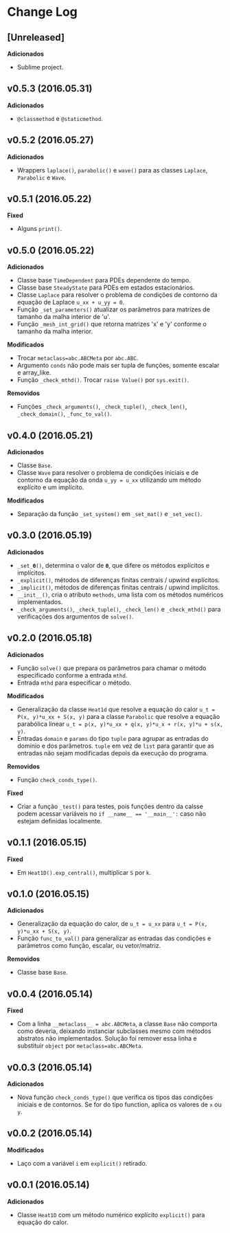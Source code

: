 # Change Log

## [Unreleased]
**Adicionados**
* Sublime project.

## v0.5.3 (2016.05.31)
**Adicionados**
* `@classmethod` e `@staticmethod`.

## v0.5.2 (2016.05.27)
**Adicionados**
* Wrappers `laplace()`, `parabolic()` e `wave()` para as classes `Laplace`, `Parabolic` e `Wave`.

## v0.5.1 (2016.05.22)
**Fixed**
* Alguns `print()`.

## v0.5.0 (2016.05.22)
**Adicionados**
* Classe base `TimeDependent` para PDEs dependente do tempo.
* Classe base `SteadyState` para PDEs em estados estacionários.
* Classe `Laplace` para resolver o problema de condições de contorno da equação de Laplace `u_xx + u_yy = 0`.
* Função `_set_parameters()` atualizar os parâmetros para matrizes de tamanho da malha interior de 'u'.
* Função `_mesh_int_grid()` que retorna matrizes 'x' e 'y' conforme o tamanho da malha interior.

**Modificados**
* Trocar `metaclass=abc.ABCMeta` por `abc.ABC`.
* Argumento `conds` não pode mais ser tupla de funções, somente escalar e array_like.
* Função `_check_mthd()`. Trocar `raise Value()` por `sys.exit()`.

**Removidos**
* Funções `_check_arguments()`, `_check_tuple()`, `_check_len()`, `_check_domain()`, `_func_to_val()`.

## v0.4.0 (2016.05.21)
**Adicionados**
* Classe `Base`.
* Classe `Wave` para resolver o problema de condições iniciais e de contorno da equação da onda `u_yy = u_xx` utilizando um método explícito e um implícito.

**Modificados**
* Separação da função `_set_system()` em `_set_mat()` e `_set_vec()`.

## v0.3.0 (2016.05.19)
**Adicionados**
* `_set_𝛉()`, determina o valor de `𝛉`, que difere os métodos explícitos e implícitos.
* `_explicit()`, métodos de diferenças finitas centrais / upwind explícitos.
* `_implicit()`, métodos de diferenças finitas centrais / upwind implícitos.
* `__init__()`, cria o atributo `methods`, uma lista com os métodos numéricos implementados.
* `_check_arguments()`, `_check_tuple()`, `_check_len()` e `_check_mthd()` para verificações dos argumentos de `solve()`.

## v0.2.0 (2016.05.18)
**Adicionados**
* Função `solve()` que prepara os parâmetros para chamar o método especificado conforme a entrada `mthd`.
* Entrada `mthd` para especificar o método.

**Modificados**
* Generalização da classe `Heat1d` que resolve a equação do calor `u_t = P(x, y)*u_xx + S(x, y)` para a classe `Parabolic` que resolve a equação parabólica linear `u_t = p(x, y)*u_xx + q(x, y)*u_x + r(x, y)*u + s(x, y)`.
* Entradas `domain` e `params` do tipo `tuple` para agrupar as entradas do domínio e dos parâmetros. `tuple` em vez de `list` para garantir que as entradas não sejam modificadas depois da execução do programa.

**Removidos**
* Função `check_conds_type()`.

**Fixed**
* Criar a função `_test()` para testes, pois funções dentro da calsse podem acessar variáveis no `if __name__ == '__main__':` caso não estejam definidas localmente.

## v0.1.1 (2016.05.15)
**Fixed**
* Em `Heat1D().exp_central()`, multiplicar `S` por `k`.

## v0.1.0 (2016.05.15)
**Adicionados**
* Generalização da equação do calor, de `u_t = u_xx` para `u_t = P(x, y)*u_xx + S(x, y)`.
* Função `func_to_val()` para generalizar as entradas das condições e parâmetros como função, escalar, ou vetor/matriz.

**Removidos**
* Classe base `Base`.

## v0.0.4 (2016.05.14)
**Fixed**
* Com a linha `__metaclass__ = abc.ABCMeta`, a classe `Base` não comporta como deveria, deixando instanciar subclasses mesmo com métodos abstratos não implementados. Solução foi remover essa linha e substituir `object` por `metaclass=abc.ABCMeta`.

## v0.0.3 (2016.05.14)
**Adicionados**
* Nova função `check_conds_type()` que verifica os tipos das condições iniciais e de contornos. Se for do tipo function, aplica os valores de `x` ou `y`.

## v0.0.2 (2016.05.14)
**Modificados**
* Laço com a variável `i` em `explicit()` retirado.

## v0.0.1 (2016.05.14)
**Adicionados**
* Classe `Heat1D` com um método numérico explícito `explicit()` para equação do calor.
